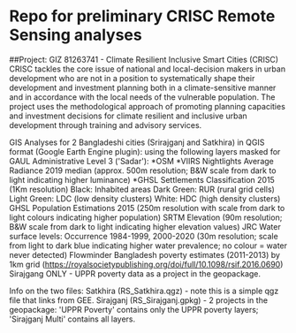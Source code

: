 # Repo for preliminary CRISC Remote Sensing analyses

##Project: GIZ 81263741 - Climate Resilient Inclusive Smart Cities (CRISC)
CRISC tackles the core issue of national and local-decision makers in urban development who are not in a position to systematically shape their development and investment planning both in a climate-sensitive manner and in accordance with the local needs of the vulnerable population. The project uses the methodological approach of promoting planning capacities and investment decisions for climate resilient and inclusive urban development through training and advisory services.

GIS Analyses for 2 Bangladeshi cities (Srirajganj and Satkhira) in QGIS format (Google Earth Engine plugin): using the following layers masked for GAUL Administrative Level 3 ('Sadar'):
*OSM
*VIIRS Nightlights Average Radiance 2019 median (approx. 500m resolution; B&W scale from dark to light indicating higher luminance)
*GHSL Settlements Classification 2015 (1Km resolution)
Black: Inhabited areas
Dark Green: RUR (rural grid cells)
Light Green: LDC (low density clusters)
White: HDC (high density clusters)
GHSL Population Estimations 2015 (250m resolution with scale from dark to light colours indicating higher population)
SRTM Elevation (90m resolution; B&W scale from dark to light indicating higher elevation values)
JRC Water surface levels: Occurrence 1984-1999, 2000-2020 (30m resolution; scale from light to dark blue indicating higher water prevalence; no colour = water never detected)
Flowminder Bangladesh poverty estimates (2011-2013) by 1km grid (https://royalsocietypublishing.org/doi/full/10.1098/rsif.2016.0690)
Sirajgang ONLY - UPPR poverty data as a project in the geopackage. 

 
Info on the two files:
Satkhira (RS_Satkhira.qgz) - note this is a simple qgz file that links from GEE.
Sirajganj (RS_Sirajganj.gpkg) - 2 projects in the geopackage:
'UPPR Poverty' contains only the UPPR poverty layers;
'Sirajganj Multi' contains all layers.
